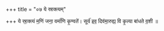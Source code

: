 +++
title = "०७ ये स्राक्त्यम्"

+++
ये स्रा॒क्त्यं म॒णिं जना॒ वर्मा॑णि कृ॒ण्वते॑। सूर्य॑ इव॒ दिव॑मा॒रुह्य॒ वि कृ॒त्या बा॑धते व॒शी ॥